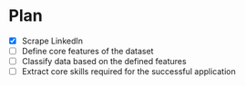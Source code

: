 # Plan
- [x] Scrape LinkedIn
- [ ] Define core features of the dataset
- [ ] Classify data based on the defined features
- [ ] Extract core skills required for the successful application